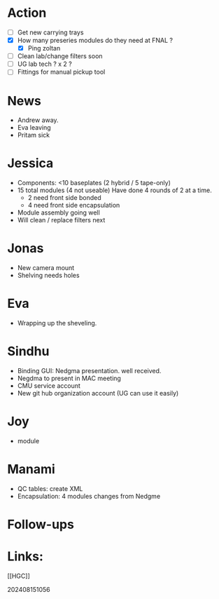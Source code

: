 
# Action 
- [ ] Get new carrying trays
- [x] How many preseries modules do they need at FNAL ? 
	- [x] Ping zoltan
- [ ] Clean lab/change filters soon
- [ ] UG lab tech ? x 2 ?
- [ ] Fittings for manual pickup tool

# News
- Andrew away.
- Eva leaving
- Pritam sick 

# Jessica
- Components: <10 baseplates (2 hybrid / 5 tape-only)
- 15 total modules (4 not useable) Have done 4 rounds of 2 at a time.
	- 2 need front side bonded
	- 4 need front side encapsulation
- Module assembly going well
- Will clean / replace filters next

# Jonas
- New camera mount
- Shelving needs holes 

# Eva
- Wrapping up the sheveling. 

# Sindhu
- Binding GUI: Nedgma presentation.  well received. 
- Negdma to present in MAC meeting
- CMU service account 
- New git hub organization account (UG can use it easily)

# Joy
- module 

# Manami 
- QC tables: create XML
- Encapsulation: 4 modules changes from Nedgme 

# Follow-ups


# Links: 
[[HGC]]


202408151056